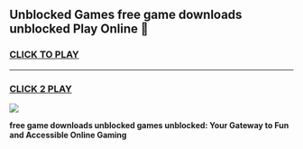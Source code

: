 
## Unblocked Games free game downloads unblocked Play Online 👋
<h3>
<a href="https://news.freeplayer.one?title=free_game_downloads_unblocked&ref=17F">CLICK TO PLAY</a></h3>
<hr>

<h3>
<a href="https://news.freeplayer.one?title=free_game_downloads_unblocked&ref=17F">CLICK 2 PLAY</a>
  
</h3>

<a href="https://news.freeplayer.one?title=free_game_downloads_unblocked&ref=17F/"><img src="https://clearcache.store/games.png"></a>


**free game downloads unblocked games unblocked: Your Gateway to Fun and Accessible Online Gaming**
